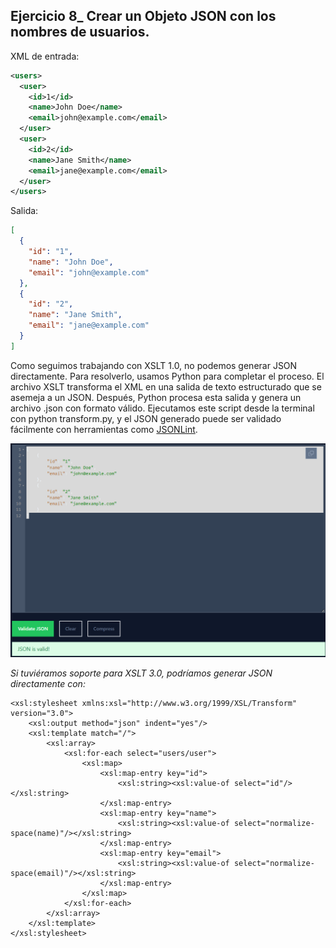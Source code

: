 
## Ejercicio 8_ Crear un Objeto JSON con los nombres de usuarios.

XML de entrada:

```xml
<users>
  <user>
    <id>1</id>
    <name>John Doe</name>
    <email>john@example.com</email>
  </user>
  <user>
    <id>2</id>
    <name>Jane Smith</name>
    <email>jane@example.com</email>
  </user>
</users>
```

Salida: 

```json
[
  {
    "id": "1",
    "name": "John Doe",
    "email": "john@example.com"
  },
  {
    "id": "2",
    "name": "Jane Smith",
    "email": "jane@example.com"
  }
]
```

Como seguimos trabajando con XSLT 1.0, no podemos generar JSON directamente. Para resolverlo, usamos Python para completar el proceso. El archivo XSLT transforma el XML en una salida de texto estructurado que se asemeja a un JSON. Después, Python procesa esta salida y genera un archivo .json con formato válido. Ejecutamos este script desde la terminal con python transform.py, y el JSON generado puede ser validado fácilmente con herramientas como [JSONLint](https://jsonlint.com/).

![alt text](image.png)

_Si tuviéramos soporte para XSLT 3.0, podríamos generar JSON directamente con:_

```
<xsl:stylesheet xmlns:xsl="http://www.w3.org/1999/XSL/Transform" version="3.0">
    <xsl:output method="json" indent="yes"/>
    <xsl:template match="/">
        <xsl:array>
            <xsl:for-each select="users/user">
                <xsl:map>
                    <xsl:map-entry key="id">
                        <xsl:string><xsl:value-of select="id"/></xsl:string>
                    </xsl:map-entry>
                    <xsl:map-entry key="name">
                        <xsl:string><xsl:value-of select="normalize-space(name)"/></xsl:string>
                    </xsl:map-entry>
                    <xsl:map-entry key="email">
                        <xsl:string><xsl:value-of select="normalize-space(email)"/></xsl:string>
                    </xsl:map-entry>
                </xsl:map>
            </xsl:for-each>
        </xsl:array>
    </xsl:template>
</xsl:stylesheet>
```
